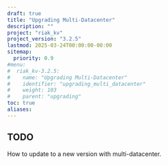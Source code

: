 ```yaml
---
draft: true
title: "Upgrading Multi-Datacenter"
description: ""
project: "riak_kv"
project_version: "3.2.5"
lastmod: 2025-03-24T00:00:00-00:00
sitemap:
  priority: 0.9
#menu:
#  riak_kv-3.2.5:
#    name: "Upgrading Multi-Datacenter"
#    identifier: "upgrading_multi_datacenter"
#    weight: 103
#    parent: "upgrading"
toc: true
aliases:
---
```


## TODO

How to update to a new version with multi-datacenter.

